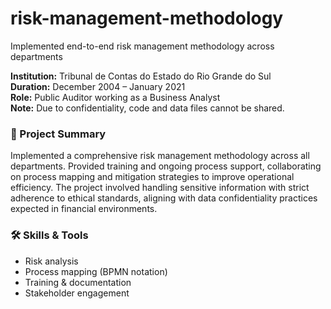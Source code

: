 # risk-management-methodology
Implemented end-to-end risk management methodology across departments

**Institution:** Tribunal de Contas do Estado do Rio Grande do Sul  
**Duration:** December 2004 – January 2021  
**Role:** Public Auditor working as a Business Analyst  
**Note:** Due to confidentiality, code and data files cannot be shared.

### 📌 Project Summary
Implemented a comprehensive risk management methodology across all departments. Provided training and ongoing process support, collaborating on process mapping and mitigation strategies to improve operational efficiency. The project involved handling sensitive information with strict adherence to ethical standards, aligning with data confidentiality practices expected in financial environments.

### 🛠️ Skills & Tools
- Risk analysis  
- Process mapping (BPMN notation)
- Training & documentation  
- Stakeholder engagement  

